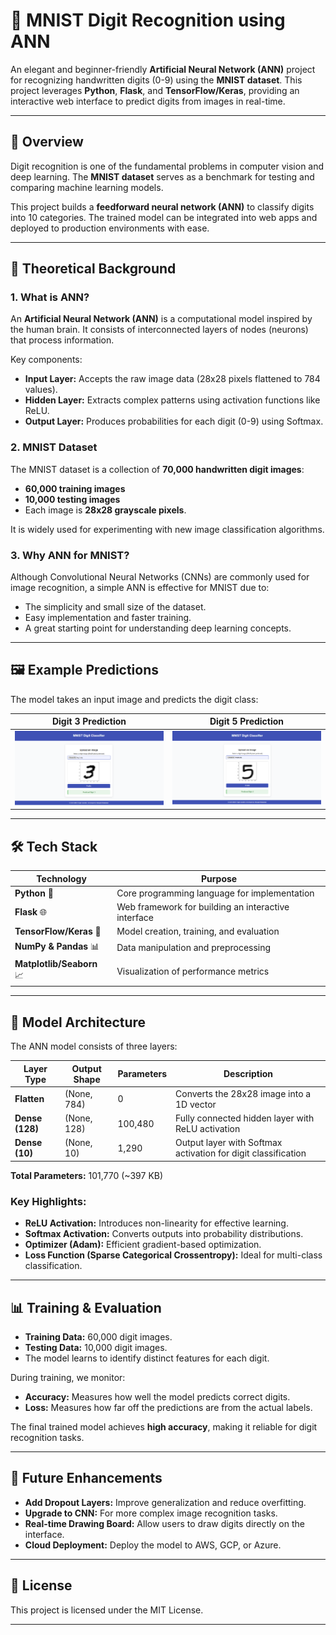
# 🔢 MNIST Digit Recognition using ANN

An elegant and beginner-friendly **Artificial Neural Network (ANN)** project for recognizing handwritten digits (0-9) using the **MNIST dataset**. This project leverages **Python**, **Flask**, and **TensorFlow/Keras**, providing an interactive web interface to predict digits from images in real-time.

---

## 🌟 Overview
Digit recognition is one of the fundamental problems in computer vision and deep learning. The **MNIST dataset** serves as a benchmark for testing and comparing machine learning models. 

This project builds a **feedforward neural network (ANN)** to classify digits into 10 categories. The trained model can be integrated into web apps and deployed to production environments with ease.

---

## 🧾 Theoretical Background
### **1. What is ANN?**
An **Artificial Neural Network (ANN)** is a computational model inspired by the human brain. It consists of interconnected layers of nodes (neurons) that process information.

Key components:
- **Input Layer:** Accepts the raw image data (28x28 pixels flattened to 784 values).
- **Hidden Layer:** Extracts complex patterns using activation functions like ReLU.
- **Output Layer:** Produces probabilities for each digit (0-9) using Softmax.

### **2. MNIST Dataset**
The MNIST dataset is a collection of **70,000 handwritten digit images**:
- **60,000 training images**
- **10,000 testing images**
- Each image is **28x28 grayscale pixels**.

It is widely used for experimenting with new image classification algorithms.

### **3. Why ANN for MNIST?**
Although Convolutional Neural Networks (CNNs) are commonly used for image recognition, a simple ANN is effective for MNIST due to:
- The simplicity and small size of the dataset.
- Easy implementation and faster training.
- A great starting point for understanding deep learning concepts.

---
## 🖼 Example Predictions
The model takes an input image and predicts the digit class:

| Digit 3 Prediction | Digit 5 Prediction |
|--------------------|--------------------|
| ![Digit 3](digit3Result.png) | ![Digit 5](digit5Result.png) |

---
## 🛠 Tech Stack
| Technology     | Purpose |
|----------------|---------|
| **Python** 🐍    | Core programming language for implementation |
| **Flask** 🌐      | Web framework for building an interactive interface |
| **TensorFlow/Keras** 🧠 | Model creation, training, and evaluation |
| **NumPy & Pandas** 📊 | Data manipulation and preprocessing |
| **Matplotlib/Seaborn** 📈 | Visualization of performance metrics |
---

## 🧠 Model Architecture
The ANN model consists of three layers:

| Layer Type       | Output Shape | Parameters | Description |
|------------------|--------------|------------|-------------|
| **Flatten**      | (None, 784)  | 0 | Converts the 28x28 image into a 1D vector |
| **Dense (128)**  | (None, 128)  | 100,480 | Fully connected hidden layer with ReLU activation |
| **Dense (10)**   | (None, 10)   | 1,290 | Output layer with Softmax activation for digit classification |

**Total Parameters:** 101,770 (~397 KB)

### Key Highlights:
- **ReLU Activation:** Introduces non-linearity for effective learning.
- **Softmax Activation:** Converts outputs into probability distributions.
- **Optimizer (Adam):** Efficient gradient-based optimization.
- **Loss Function (Sparse Categorical Crossentropy):** Ideal for multi-class classification.

---

## 📊 Training & Evaluation
- **Training Data:** 60,000 digit images.
- **Testing Data:** 10,000 digit images.
- The model learns to identify distinct features for each digit.

During training, we monitor:
- **Accuracy:** Measures how well the model predicts correct digits.
- **Loss:** Measures how far off the predictions are from the actual labels.

The final trained model achieves **high accuracy**, making it reliable for digit recognition tasks.

---



## 🚀 Future Enhancements
- **Add Dropout Layers:** Improve generalization and reduce overfitting.
- **Upgrade to CNN:** For more complex image recognition tasks.
- **Real-time Drawing Board:** Allow users to draw digits directly on the interface.
- **Cloud Deployment:** Deploy the model to AWS, GCP, or Azure.

---

## 📜 License
This project is licensed under the MIT License.

---
